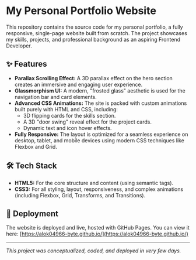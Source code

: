 # My Personal Portfolio Website

This repository contains the source code for my personal portfolio, a fully responsive, single-page website built from scratch. The project showcases my skills, projects, and professional background as an aspiring Frontend Developer.

## ✨ Features

* **Parallax Scrolling Effect:** A 3D parallax effect on the hero section creates an immersive and engaging user experience.
* **Glassmorphism UI:** A modern, "frosted glass" aesthetic is used for the navigation bar and card elements.
* **Advanced CSS Animations:** The site is packed with custom animations built purely with HTML and CSS, including:
    * 3D flipping cards for the skills section.
    * A 3D "door swing" reveal effect for the project cards.
    * Dynamic text and icon hover effects.
* **Fully Responsive:** The layout is optimized for a seamless experience on desktop, tablet, and mobile devices using modern CSS techniques like Flexbox and Grid.

## 🛠️ Tech Stack

* **HTML5:** For the core structure and content (using semantic tags).
* **CSS3:** For all styling, layout, responsiveness, and complex animations (including Flexbox, Grid, Transforms, and Transitions).

## 🚀 Deployment

The website is deployed and live, hosted with GitHub Pages. You can view it here: [https://alok04966-byte.github.io/](https://alok04966-byte.github.io/)

---
*This project was conceptualized, coded, and deployed in very few days.*